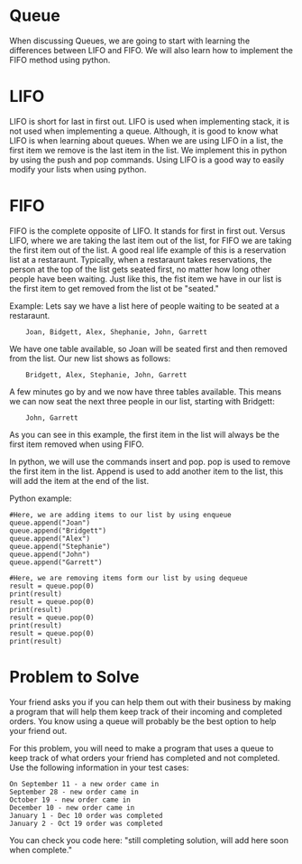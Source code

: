 # Queue
When discussing Queues, we are going to start with learning the differences between LIFO and FIFO.  We will also learn how to implement the FIFO method using python.

# LIFO
LIFO is short for last in first out.  LIFO is used when implementing stack, it is not used when implementing a queue.  Although, it is good to know what LIFO is when learning about queues.  When we are using LIFO in a list, the first item we remove is the last item in the list.  We implement this in python by using the push and pop commands.  Using LIFO is a good way to easily modify your lists when using python.

# FIFO
FIFO is the complete opposite of LIFO.  It stands for first in first out.  Versus LIFO, where we are taking the last item out of the list, for FIFO we are taking the first item out of the list.  A good real life example of this is a reservation list at a restaraunt.  Typically, when a restaraunt takes reservations, the person at the top of the list gets seated first, no matter how long other people have been waiting.  Just like this, the fist item we have in our list is the first item to get removed from the list ot be "seated."

Example:
Lets say we have a list here of people waiting to be seated at a restaraunt.

        Joan, Bidgett, Alex, Shephanie, John, Garrett

We have one table available, so Joan will be seated first and then removed from the list.  Our new list shows as follows:

        Bridgett, Alex, Stephanie, John, Garrett

A few minutes go by and we now have three tables available.  This means we can now seat the next three people in our list, starting with Bridgett:

        John, Garrett
        
As you can see in this example, the first item in the list will always be the first item removed when using FIFO.

In python, we will use the commands insert and pop.  pop is used to remove the first item in the list.  Append is used to add another item to the list, this will add the item at the end of the list.

Python example:

    #Here, we are adding items to our list by using enqueue
    queue.append("Joan")
    queue.append("Bridgett")
    queue.append("Alex")
    queue.append("Stephanie")
    queue.append("John")
    queue.append("Garrett")

    #Here, we are removing items form our list by using dequeue
    result = queue.pop(0)
    print(result)
    result = queue.pop(0)
    print(result)
    result = queue.pop(0)
    print(result)
    result = queue.pop(0)
    print(result)
    
# Problem to Solve
Your friend asks you if you can help them out with their business by making a program that will help them keep track of their incoming and completed orders.  You know using a queue will probably be the best option to help your friend out.
 
 For this problem, you will need to make a program that uses a queue to keep track of what orders your friend has completed and not completed.  Use the following information in your test cases:
 
    On September 11 - a new order came in
    September 28 - new order came in
    October 19 - new order came in
    December 10 - new order came in
    January 1 - Dec 10 order was completed
    January 2 - Oct 19 order was completed
    
You can check you code here: "still completing solution, will add here soon when complete."
